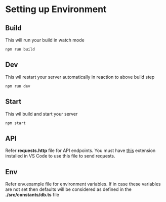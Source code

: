 # Setting up Environment

## Build

This will run your build in watch mode

```
npm run build
```

## Dev

This wil restart your server automatically in reaction to above build step

```
npm run dev
```

## Start

This wil build and start your server

```
npm start
```

## API

Refer **requests.http** file for API endpoints. You must have [this](https://marketplace.visualstudio.com/items?itemName=humao.rest-client) extension installed in VS Code to use this file to send requests.

## Env

Refer env.example file for environment variables. If in case these variables are not set then defaults will be considered as defined in the **./src/constants/db.ts** file
